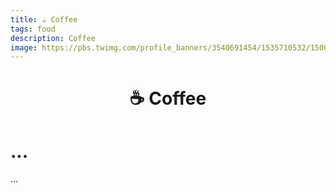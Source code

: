 ```yaml
---
title: ☕️ Coffee
tags: food
description: Coffee
image: https://pbs.twimg.com/profile_banners/3540691454/1535710532/1500x500
---
```


<h1 style="text-align: center;">☕️ Coffee</h1>

# ...

...